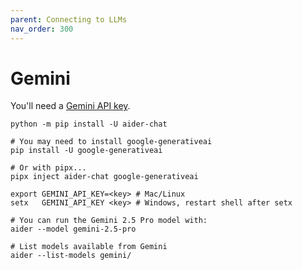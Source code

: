 ```yaml
---
parent: Connecting to LLMs
nav_order: 300
---
```


# Gemini

You'll need a [Gemini API key](https://aistudio.google.com/app/u/2/apikey).

```
python -m pip install -U aider-chat

# You may need to install google-generativeai
pip install -U google-generativeai

# Or with pipx...
pipx inject aider-chat google-generativeai

export GEMINI_API_KEY=<key> # Mac/Linux
setx   GEMINI_API_KEY <key> # Windows, restart shell after setx

# You can run the Gemini 2.5 Pro model with:
aider --model gemini-2.5-pro

# List models available from Gemini
aider --list-models gemini/
```

